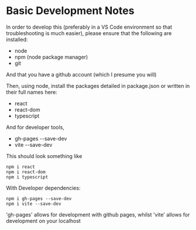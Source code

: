 # Basic Development Notes

In order to develop this (preferably in a VS Code environment so that troubleshooting is much easier), please ensure that the following are installed:

- node
- npm (node package manager)
- git

And that you have a github account (which I presume you will)

Then, using node, install the packages detailed in package.json or written in their full names here:

- react
- react-dom
- typescript

And for developer tools,

- gh-pages --save-dev
- vite --save-dev

This should look something like 

``` [terminal]
npm i react
npm i react-dom
npm i typescript
```

With Developer dependencies:

``` [terminal]
npm i gh-pages --save-dev
npm i vite --save-dev
```

'gh-pages' allows for development with github pages, whilst 'vite' allows for development on your localhost
